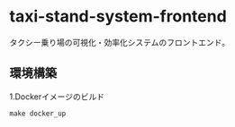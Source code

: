 # taxi-stand-system-frontend
タクシー乗り場の可視化・効率化システムのフロントエンド。  
## 環境構築  
1.Dockerイメージのビルド
```
make docker_up
```
